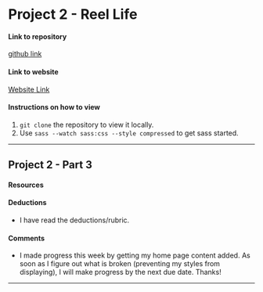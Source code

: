 # Project 2 - Reel Life

#### Link to repository
[github link](https://github.com/liveoutloud/project-2_boone-janetta)

#### Link to website
[Website Link](http://janettaboone.com/project-2_boone-janetta/)
<!--TODO: update website link for Project 2 - Part 4-->

#### Instructions on how to view
1. `git clone` the repository to view it locally.
2. Use `sass --watch sass:css --style compressed` to get sass started.

---

## Project 2 - Part 3

#### Resources

#### Deductions
- I have read the deductions/rubric.

#### Comments
- I made progress this week by getting my home page content added.  As soon as I figure out what is broken (preventing my styles from displaying), I will make progress by the next due date.  Thanks!
---
